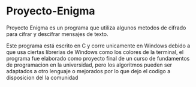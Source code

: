 # Proyecto-Enigma

Proyecto Enigma es un programa que utiliza algunos metodos de cifrado para cifrar y descifrar mensajes de texto.

Este programa está escrito en C y corre unicamente en Windows debido a que usa ciertas librerias de Windows como los colores de la terminal, el programa fue elaborado como proyecto final de un curso de fundamentos de programacion en la universidad, pero los algoritmos pueden ser adaptados a otro lenguaje o mejorados por lo que dejo el codigo a disposicion del la comunidad
